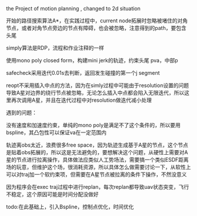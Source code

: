 the Project of motion planning , changed to 2d situation 

开始的路径搜索算法A*，在实践过程中，current node拓展时忽略被堵住的对角节点，或者对角节点旁边的节点有障碍，也会被忽略，注意得到的path，要包含头尾

simply算法是RDP，流程和作业注释的一样

使用mono poly closed form，构建mini jerk的轨迹，约束头尾 pva，中部p

safecheck采用迭代0.01s去判断，返回发生碰撞的第一个j segment

reopt不采用插入中点的方法，因为在simly过程中可能由于resolution设置的问题导致A星对边界的绕行节点被忽略，无论怎么插入中点都会陷入无限迭代，所以这里再次调用A星，并且在迭代过程中对resolution做迭代减小处理

遇到的问题：

没有速度和加速度约束，单纯的mono poly是满足不了这个条件的，所以要用bspline，其凸包性可以保证va在一定范围内

轨迹离obs太近，浪费很多free space，因为轨迹生成基于A星的节点，这个节点是贴着obs拓展的，所以这是无法避免的，要想解决这个问题，从硬性上需要对A星的节点进行拉离操作，具体做法应类似人工势场法，需要搞一个类似ESDF距离场的玩意，但维护这个场，很消耗资源，所以具体怎么做需要讨论一下，从软性上可以对traj加一个软约束项，但需要在A星节点被拉离的条件下操作，不然没意义

因为程序会在exec traj过程中进行replan，每次replan都导致uav状态突变，飞行不稳定，这个原因可能是时间分配没做好


todo:在此基础上，引入Bspline，控制点优化，时间优化
